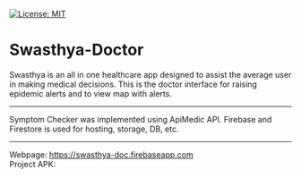 [![License: MIT](https://img.shields.io/badge/License-MIT-yellow.svg)](https://opensource.org/licenses/MIT)
# Swasthya-Doctor

Swasthya is an all in one healthcare app designed to assist the average user in making medical decisions. 
This is the doctor interface for raising epidemic alerts and to view map with alerts.

------------------------------
Symptom Checker was implemented using ApiMedic API.
Firebase and Firestore is used for hosting, storage, DB, etc.

---------------------------------
Webpage: https://swasthya-doc.firebaseapp.com <br>
Project APK: 
